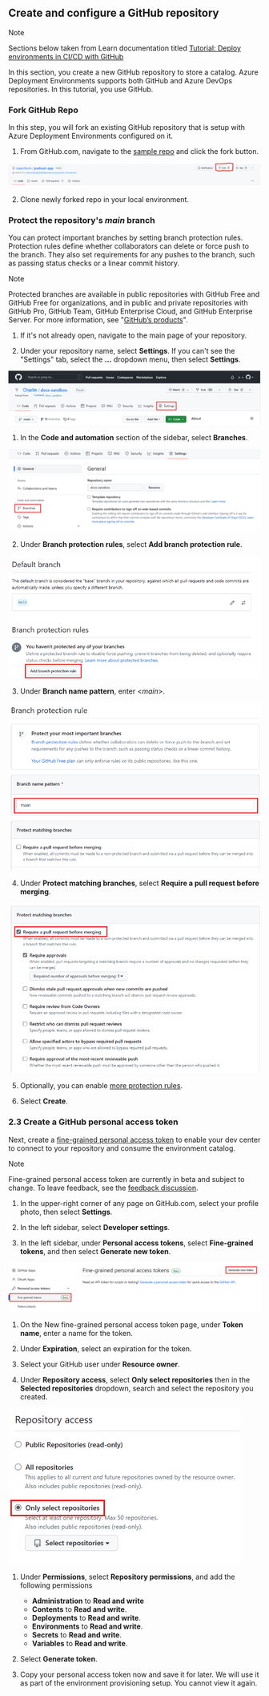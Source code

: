 ## Create and configure a GitHub repository

> [!NOTE]
> Sections below taken from Learn documentation titled [Tutorial: Deploy environments in CI/CD with GitHub](https://learn.microsoft.com/en-us/azure/deployment-environments/tutorial-deploy-environments-in-cicd-github)

In this section, you create a new GitHub repository to store a catalog. Azure Deployment Environments supports both GitHub and Azure DevOps repositories. In this tutorial, you use GitHub.

### Fork GitHub Repo

In this step, you will fork an existing GitHub repository that is setup with Azure Deployment Environments configured on it.

1. From GitHub.com, navigate to the [sample repo](https://github.com/dotnet/eShop) and click the fork button.

![GitHub Fork](../media/github-fork.png)

2. Clone newly forked repo in your local environment.

### Protect the repository's *main* branch

You can protect important branches by setting branch protection rules. Protection rules define whether collaborators can delete or force push to the branch. They also set requirements for any pushes to the branch, such as passing status checks or a linear commit history.

> [!NOTE]
> Protected branches are available in public repositories with GitHub Free and GitHub Free for organizations, and in public and private repositories with GitHub Pro, GitHub Team, GitHub Enterprise Cloud, and GitHub Enterprise Server. For more information, see "[GitHub’s products](https://docs.github.com/en/get-started/learning-about-github/githubs-products)".

1. If it's not already open, navigate to the main page of your repository.

1. Under your repository name, select **Settings**. If you can't see the "Settings" tab, select the **...** dropdown menu, then select **Settings**.

![Screenshot showing the GitHub repository page with settings highlighted.](../media/github-repo-settings.png)

1. In the **Code and automation** section of the sidebar, select **Branches**.

![Screenshot showing the settings page, with branches highlighted.](../media/github-branches-protect.png)

2. Under **Branch protection rules**, select **Add branch protection rule**.

![Screenshot showing the branch protection rule page, with Add branch protection rule highlighted.](../media/github-protect-rule.png)

3. Under **Branch name pattern**, enter <*main*>.

![Screenshot showing the branch name pattern text box, with main highlighted.](../media/github-branch-name-pattern.png)

4. Under **Protect matching branches**, select **Require a pull request before merging**.

![Screenshot showing protect matching branches with Require a pull request before merging selected and highlighted.](../media/github-require-pull-request.png)

5. Optionally, you can enable [more protection rules](https://docs.github.com/en/repositories/configuring-branches-and-merges-in-your-repository/defining-the-mergeability-of-pull-requests/managing-a-branch-protection-rule#creating-a-branch-protection-rule).

6. Select **Create**.

### 2.3 Create a GitHub personal access token

Next, create a [fine-grained personal access token](https://docs.github.com/en/authentication/keeping-your-account-and-data-secure/creating-a-personal-access-token#fine-grained-personal-access-tokens) to enable your dev center to connect to your repository and consume the environment catalog.

> [!NOTE]
> Fine-grained personal access token are currently in beta and subject to change. To leave feedback, see the [feedback discussion](https://github.com/community/community/discussions/36441).

1. In the upper-right corner of any page on GitHub.com, select your profile photo, then select **Settings**.

1. In the left sidebar, select **Developer settings**.

1. In the left sidebar, under **Personal access tokens**, select **Fine-grained tokens**, and then select **Generate new token**.

![Screenshot showing the GitHub personal access token options, with Fine-grained tokens and Generate new token highlighted.](../media/github-fine-grained-personal-access-token.png)

1. On the New fine-grained personal access token page, under **Token name**, enter a name for the token.

1. Under **Expiration**, select an expiration for the token.

1. Select your GitHub user under **Resource owner**.

1. Under **Repository access**, select **Only select repositories** then in the **Selected repositories** dropdown, search and select the repository you created.

![Screenshot showing GitHub repository access options, with Only select repositories highlighted.](../media/github-repo-access.png)

1. Under **Permissions**, select **Repository permissions**, and add the following permissions
   - **Administration** to **Read and write**
   - **Contents** to **Read and write**.
   - **Deployments** to **Read and write**.
   - **Environments** to **Read and write**.
   - **Secrets** to **Read and write**.
   - **Variables** to **Read and write**.


1. Select **Generate token**.

2. Copy your personal access token now and save it for later. We will use it as part of the environment provisioning setup. You cannot view it again.